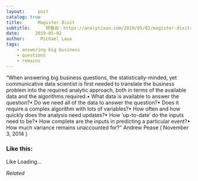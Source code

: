 ```yaml
---
layout:     post
catalog: true
title:      Magister Dixit
subtitle:      转载自：https://analytixon.com/2019/05/02/magister-dixit-1583/
date:      2019-05-02
author:      Michael Laux
tags:
    - answering big business
    - questions
    - remains
---
```


“When answering big business questions, the statistically-minded, yet communicative data scientist is first needed to translate the business problem into the required analytic approach, both in terms of the available data and the algorithms required.• What data is available to answer the question?• Do we need ­all of the data to answer the question?• Does it require a complex algorithm with lots of variables?• How often and how quickly does the analysis need updates?• How ‘up-to-date’ do the inputs need to be?• How complete are the inputs in predicting a particular event?• How much variance remains unaccounted for?” Andrew Pease ( November 3, 2014 )





### Like this:

Like Loading...


*Related*

